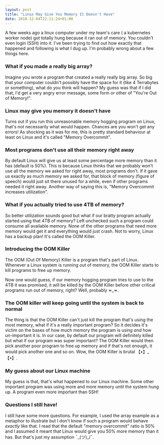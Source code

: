```yaml
---
layout: post  
title: "Linux May Give You Memory It Doesn't Have"  
date: 2018-12-04T22:11:24+01:00
---
```


A few weeks ago a linux computer under my team's care ( a kubernetes worker node) got totally hung because it ran out of 
memory. You couldn't even login (SSH) into it. I've been trying to find out how exactly that happened and following is what 
I dug up. I'm probably wrong about a few things here.

### What if you made a really big array?
Imagine you wrote a program that created a really really big array. So big that your computer couldn't possibly have the 
space for it (like 4 Terrabytes or something), what do you think will happen? My guess was that if I did that, I'd get a 
very angry error message, some form or other of "You're Out of Memory!".
 
### Linux may give you memory it doesn't have
Turns out if you run this unreasonable memory hogging program on Linux, that's not necessarily what would happen. Chances 
are you won't get any errors! As shocking as it was for me, this is pretty standard behaviour at least on Linux and it's called 
"Memory Overcommit".

### Most programs don't use all their memory right away
By default Linux will give us at least some percentage more memory than it has (default is 50%). This is because Linux 
thinks that we probably won't use all the memory we asked for right away, most programs don't. If it gave us 
exactly as much memory we asked for, that block of memory (figure of speech) would just sit there unused for a 
while, even if other programs needed it right away. Another way of saying this is, "Memory Overcommit increases 
utilization".

### What if you actually tried to use 4TB of memory?
So better utilization sounds good but what if our bratty program actually started using that 4TB of memory? Left unchecked 
such a program could consume all available memory. None of the other programs that need more memory would get it and 
everything would just crash. Not to worry, Linux has a backup plan! It's called the OOM Killer.

### Introducing the OOM Killer
The OOM (Out Of Memory) Killer is a program that's part of Linux. Whenever a Linux system is running out of memory, the 
OOM Killer starts to kill programs to free up memory.

Now one would guess, if our memory hogging program tries to use to the 4TB it was promised, it will be killed by the OOM 
Killer before other critical programs run out of memory, right? Well, probably ≖_≖.

### The OOM killer will keep going until the system is back to normal
The thing is that the OOM Killer can't just kill the program that's using the most memory, what if it's a really important 
program? So it decides it's victim on the bases of how much memory the program is using *and* how un-important it is. In our case, 
by default our program will definitely killed but what if our program was super important? The OOM Killer would then pick another 
poor program to free up memory and if that's not enough, it would pick another one and so on. Wow, the OOM Killer is brutal 【•】_【•】.

### My guess about our Linux machine
My guess is that, that's what happened to our Linux machine. Some other important program was using more and more memory until the system 
hung up. A program even more important than SSH!

### Questions I still have!
I still have some more questions. For example, I used the array example as a metaphor to illustrate but I don't know if 
such a program would behave _exactly_ like that. I read that the default "memory overcommit" ratio is 50% and I assumed 
it meant that Linux would give you 50% more memory than it has. But that's just my assumption ¯\_(ツ)_/¯.


